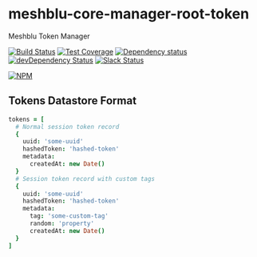 # meshblu-core-manager-root-token
Meshblu Token Manager

[![Build Status](https://travis-ci.org/octoblu/meshblu-core-manager-root-token.svg?branch=master)](https://travis-ci.org/octoblu/meshblu-core-manager-root-token)
[![Test Coverage](https://codecov.io/gh/octoblu/meshblu-core-manager-root-token/branch/master/graph/badge.svg)](https://codecov.io/gh/octoblu/meshblu-core-manager-root-token)
[![Dependency status](http://img.shields.io/david/octoblu/meshblu-core-manager-root-token.svg?style=flat)](https://david-dm.org/octoblu/meshblu-core-manager-root-token)
[![devDependency Status](http://img.shields.io/david/dev/octoblu/meshblu-core-manager-root-token.svg?style=flat)](https://david-dm.org/octoblu/meshblu-core-manager-root-token#info=devDependencies)
[![Slack Status](http://community-slack.octoblu.com/badge.svg)](http://community-slack.octoblu.com)

[![NPM](https://nodei.co/npm/meshblu-core-manager-root-token.svg?style=flat)](https://npmjs.org/package/meshblu-core-manager-root-token)



## Tokens Datastore Format

```coffee
tokens = [
  # Normal session token record
  {
    uuid: 'some-uuid'
    hashedToken: 'hashed-token'
    metadata:
      createdAt: new Date()
  }
  # Session token record with custom tags
  {
    uuid: 'some-uuid'
    hashedToken: 'hashed-token'
    metadata:
      tag: 'some-custom-tag'
      random: 'property'
      createdAt: new Date()
  }
]
```
